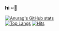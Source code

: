 ### hi ~👋

[![Anurag's GitHub stats](https://github-readme-stats.vercel.app/api?username=hwinkr&show_icons=true&theme=tokyonight)](https://github.com/anuraghazra/github-readme-stats) <br /> 
[![Top Langs](https://github-readme-stats.vercel.app/api/top-langs/?username=hwinkr&layout=compact)](https://github.com/anuraghazra/github-readme-stats)
[![Hits](https://hits.seeyoufarm.com/api/count/incr/badge.svg?url=https%3A%2F%2Fgithub.com%2Fhwinkr&count_bg=%23E06C8A&title_bg=%23555555&icon=&icon_color=%23E7E7E7&title=hits&edge_flat=false)](https://hits.seeyoufarm.com)
